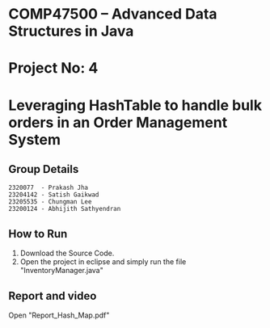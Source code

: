 # COMP47500 – Advanced Data Structures in Java
# Project No: 4
# Leveraging HashTable to handle bulk orders in an Order Management System

## Group Details
	2320077  - Prakash Jha
	23204142 - Satish Gaikwad
	23205535 - Chungman Lee
	23200124 - Abhijith Sathyendran 
 ## How to Run
 1. Download the Source Code.
 2. Open the project in eclipse and simply run the file "InventoryManager.java"
 ## Report and video
 Open "Report_Hash_Map.pdf"

